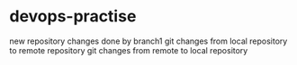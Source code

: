 # devops-practise
new repository
changes done by branch1
git changes from local repository to remote repository
git changes from remote to local repository
